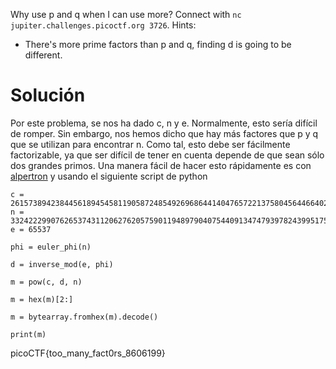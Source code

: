 Why use p and q when I can use more? Connect with `nc jupiter.challenges.picoctf.org 3726`.
Hints:
- There's more prime factors than p and q, finding d is going to be different.
# Solución
Por este problema, se nos ha dado c, n y e. Normalmente, esto sería difícil de romper. Sin embargo, nos hemos dicho que hay más factores que p y q que se utilizan para encontrar n.
Como tal, esto debe ser fácilmente factorizable, ya que ser difícil de tener en cuenta depende de que sean sólo dos grandes primos. Una manera fácil de hacer esto rápidamente es con [alpertron](https://www.alpertron.com.ar/ECM.HTM) y usando el siguiente script de python
```
c = 26157389423844561894545811905872485492696864414047657221375804564466402864650814261394016582234416630998693905262311759506175442829487697818781285453660862860817861353440043145639526057914579306942421613725925669939147527137114474980171573320103768249152732704997973518946697944950589008888623403354463334909835911057593004119334405051110525367
n = 33242229907626537431120627620575901194897904075440913474793978243995175684219320560583579516922212639370313068596411979952803242314856166835551658751059386148397432865269343078586467061999316117565770447706502748264353904482208702006585360833126683835423746604935833248187677678629167111668976076731978397872615578552264937931453633099111480921
e = 65537

phi = euler_phi(n)

d = inverse_mod(e, phi)

m = pow(c, d, n)

m = hex(m)[2:]

m = bytearray.fromhex(m).decode()

print(m)
```
picoCTF{too_many_fact0rs_8606199}